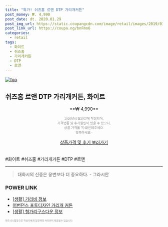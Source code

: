 ```yaml
--- 
title: "특가! 쉬즈홈 르앤 DTP 가리개커튼" 
post_money: ₩. 4,990 
post_date: dt. 2020.01.29 
post_img_url: https://static.coupangcdn.com/image/retail/images/2019/01/23/21/9/ba55b1f8-00f6-47c4-976a-8fd206b17ef3.jpg 
post_link_url: https://coupa.ng/bnFmo6 
categories: 
  - retail 
tags: 
  - 화이트 
  - 쉬즈홈 
  - 가리개커튼 
  - DTP 
  - 르앤 
--- 
```

[![foo](https://static.coupangcdn.com/image/retail/images/2019/01/23/21/9/ba55b1f8-00f6-47c4-976a-8fd206b17ef3.jpg)](https://coupa.ng/bnFmo6) 

## 쉬즈홈 르앤 DTP 가리개커튼, 화이트 
<p style="text-align: center;">**₩ 4,990**</p> 
<p style="text-align: center;"><span style="color: #898c8f; font-family: Georgia,Times,serif; font-size: 0.75em;">2020년01월29일에 작성되어, <br>가격변동 및 추가할인이 있을 수 있으니,<br> 상품 가격을 꼭!확인해주세요.<br>행복하세요~</span> 
</p>	 
<div markdown="0" style="text-align: center;"><a href="https://coupa.ng/bnFmo6" class="btn btn--success">상품가격 및 후기 보러가기</a></div> 
<br><br> 
  #화이트 #쉬즈홈 #가리개커튼 #DTP #르앤 
<hr> 

> 대화시의 신중은 웅변보다 더 중요하다. - 그라시안 


### POWER LINK

* <a href="https://blog.naver.com/santokki14/221774092585" target="_blank"> [생활] 가리비 정보 </a>
* <a href="https://blog.naver.com/fasyy4321/221790136564" target="_blank">어번던스 포토디자인 가리개 커튼</a>
* <a href="https://blog.naver.com/sakai111/221758377141" target="_blank"> [생활] 헝가리구스다운 정보 </a>

<span style="color: #898c8f; font-family: Georgia,Times,serif; font-size: 0.55em;">파트너스활동으로 작성자에게 일정액의 커미션이 제공될수 있습니다.</span> 
